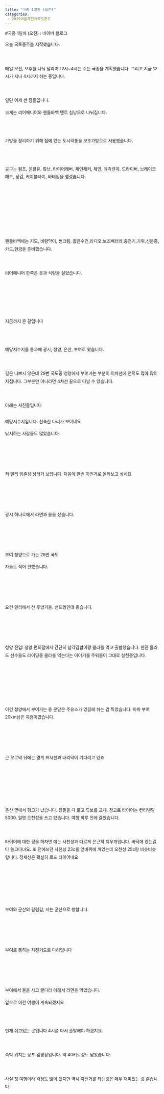 ```yaml
---
title: "국종 1일차 (오전)"
categories:
 - 2019여름자전거국토종주
---
```

#국종 1일차 (오전) : 네이버 블로그
<div class="wrap_rabbit pcol2 _param(1) _postViewArea221568734656" id="post-view221568734656">
<!-- Rabbit HTML --><div class="se-viewer se-theme-default" lang="ko-KR">
<!-- SE_DOC_HEADER_END -->
<div class="se-main-container">
<div class="se-component se-text se-l-default" id="SE-70ac5d70-9574-11e9-b916-510e45e33c70">
<div class="se-component-content">
<div class="se-section se-section-text se-l-default">
<div class="se-module se-module-text"><!-- SE-TEXT { --><p class="se-text-paragraph se-text-paragraph-align-" id="SE-cd93a4c9-9578-11e9-b916-fb7c67facc2d" style="line-height:1.8;"><span class="se-fs- se-ff-" id="SE-f0e3417f-9578-11e9-b916-93fc4c76f9e1" style="">오늘 국토종주를 시작했습니다.</span></p><!-- } SE-TEXT --><!-- SE-TEXT { --><p class="se-text-paragraph se-text-paragraph-align-" id="SE-cd93a4ca-9578-11e9-b916-21fd375de911" style="line-height:1.8;"><span class="se-fs- se-ff-" id="SE-f0e34180-9578-11e9-b916-8d48695a73b2" style="">​</span></p><!-- } SE-TEXT --><!-- SE-TEXT { --><p class="se-text-paragraph se-text-paragraph-align-" id="SE-cd93a4cb-9578-11e9-b916-e550786c0b76" style="line-height:1.8;"><span class="se-fs- se-ff-" id="SE-f0e34181-9578-11e9-b916-517109d19d25" style="">매일 오전, 오후를 나눠 달리며 12시~4시는 쉬는 국종을 계획했습니다. 그리고 지금 12시가 지나 4시까지 쉬는 중입니다.</span></p><!-- } SE-TEXT --><!-- SE-TEXT { --><p class="se-text-paragraph se-text-paragraph-align-" id="SE-cd93a4cc-9578-11e9-b916-93d128e01814" style="line-height:1.8;"><span class="se-fs- se-ff-" id="SE-f0e34182-9578-11e9-b916-279fa4c99f57" style="">​</span></p><!-- } SE-TEXT --><!-- SE-TEXT { --><p class="se-text-paragraph se-text-paragraph-align-" id="SE-cd93a4cd-9578-11e9-b916-6d3f665ee169" style="line-height:1.8;"><span class="se-fs- se-ff-" id="SE-f0e36893-9578-11e9-b916-b532edc3ffe7" style="">일단 어제 싼 짐들입니다.</span></p><!-- } SE-TEXT --><!-- SE-TEXT { --><p class="se-text-paragraph se-text-paragraph-align-" id="SE-ca3e1099-9578-11e9-b916-89c071687af5" style="line-height:1.8;"><span class="se-fs- se-ff-" id="SE-f0e36894-9578-11e9-b916-5dc8eb824347" style="">크게는 리어페니어와 핸들바백 텐트 침낭으로 나눠집니다.</span></p><!-- } SE-TEXT --></div>
</div>
</div>
</div> <div class="se-component se-image se-l-default" id="SE-6f2e970b-9574-11e9-b916-593839b1abb2">
<div class="se-component-content se-component-content-fit">
<div class="se-section se-section-image se-l-default se-section-align-">
<a class="se-module se-module-image __se_image_link __se_link" data-linkdata='{"id" : "SE-6f2e970b-9574-11e9-b916-593839b1abb2", "src" : "https://postfiles.pstatic.net/MjAxOTA2MjNfMjYw/MDAxNTYxMjY3NzY0MDE5.tsZNor87NUztt7p4k_Q4Jb5D3yaNSoIHESNFOvZ61HAg.9hQ6IzOU3wivWzb40ZtzPUpx8XrFfLVrT4DrSitHlTkg.JPEG.dls32208/20190622_230708.jpg", "linkUse" : "false", "link" : ""}' data-linktype="img" href="#" onclick="return false;" style=" ">
<img alt="" class="se-image-resource" data-height="506" data-lazy-src="https://postfiles.pstatic.net/MjAxOTA2MjNfMjYw/MDAxNTYxMjY3NzY0MDE5.tsZNor87NUztt7p4k_Q4Jb5D3yaNSoIHESNFOvZ61HAg.9hQ6IzOU3wivWzb40ZtzPUpx8XrFfLVrT4DrSitHlTkg.JPEG.dls32208/20190622_230708.jpg?type=w966" data-width="900" src="https://raw.githubusercontent.com/rage147-OwO/rage147-OwO.github.io/master/_images/images/2019-6-23-국종 1일차 (오전)/0.jpg">
</a> </div>
</div>
</div> <div class="se-component se-text se-l-default" id="SE-e794bbeb-9574-11e9-b916-03cc31fae914">
<div class="se-component-content">
<div class="se-section se-section-text se-l-default">
<div class="se-module se-module-text"><!-- SE-TEXT { --><p class="se-text-paragraph se-text-paragraph-align-" id="SE-ca3ed3eb-9578-11e9-b916-c9d22a446337" style="line-height:1.8;"><span class="se-fs- se-ff-" id="SE-f0e3ddc5-9578-11e9-b916-35224829ff65" style="">​</span></p><!-- } SE-TEXT --><!-- SE-TEXT { --><p class="se-text-paragraph se-text-paragraph-align-" id="SE-f0e3ddc7-9578-11e9-b916-51f9c7b86590" style="line-height:1.8;"><span class="se-fs- se-ff-" id="SE-f0e3ddc6-9578-11e9-b916-311af63f2821" style="">가방을 정리하기 위해 집에 있는 도시락통을 보조가방으로 사용했습니다.</span></p><!-- } SE-TEXT --><!-- SE-TEXT { --><p class="se-text-paragraph se-text-paragraph-align-" id="SE-f0e3ddc9-9578-11e9-b916-a17f2e33fc4f" style="line-height:1.8;"><span class="se-fs- se-ff-" id="SE-f0e3ddc8-9578-11e9-b916-a77092971b4c" style="">​</span></p><!-- } SE-TEXT --></div>
</div>
</div>
</div> <div class="se-component se-image se-l-default" id="SE-e7924aea-9574-11e9-b916-37cdfd3c1903">
<div class="se-component-content se-component-content-fit">
<div class="se-section se-section-image se-l-default se-section-align-">
<a class="se-module se-module-image __se_image_link __se_link" data-linkdata='{"id" : "SE-e7924aea-9574-11e9-b916-37cdfd3c1903", "src" : "https://postfiles.pstatic.net/MjAxOTA2MjNfMTU5/MDAxNTYxMjY3NzY1MTY1.qzcMdt0jgoVVYoJ8pnU8JhD8rdZKygCHvVCeHbM81zAg.Pkq_Ka5EIn9YaS2Zcxndn6v4OwNOqa0Nep0i8ZylgLwg.JPEG.dls32208/20190622_230726.jpg", "linkUse" : "false", "link" : ""}' data-linktype="img" href="#" onclick="return false;" style=" ">
<img alt="" class="se-image-resource" data-height="506" data-lazy-src="https://postfiles.pstatic.net/MjAxOTA2MjNfMTU5/MDAxNTYxMjY3NzY1MTY1.qzcMdt0jgoVVYoJ8pnU8JhD8rdZKygCHvVCeHbM81zAg.Pkq_Ka5EIn9YaS2Zcxndn6v4OwNOqa0Nep0i8ZylgLwg.JPEG.dls32208/20190622_230726.jpg?type=w966" data-width="900" src="https://raw.githubusercontent.com/rage147-OwO/rage147-OwO.github.io/master/_images/images/2019-6-23-국종 1일차 (오전)/1.jpg">
</a> </div>
</div>
</div> <div class="se-component se-text se-l-default" id="SE-2c2a69fe-9575-11e9-b916-f3e5d9475fdb">
<div class="se-component-content">
<div class="se-section se-section-text se-l-default">
<div class="se-module se-module-text"><!-- SE-TEXT { --><p class="se-text-paragraph se-text-paragraph-align-" id="SE-cd9ec862-9578-11e9-b916-b77dd29618d2" style="line-height:1.8;"><span class="se-fs- se-ff-" id="SE-f0e452fa-9578-11e9-b916-a3b4b479fca5" style="">공구는 펌프, 윤활유, 튜브, 타이어레버, 체인체커, 체인, 육각렌치, 드라이버, 브레이크 패드, 장갑, 케이블타이, 바테입을 챙겼습니다.</span></p><!-- } SE-TEXT --><!-- SE-TEXT { --><p class="se-text-paragraph se-text-paragraph-align-" id="SE-cd9ec863-9578-11e9-b916-f3ec7655eb94" style="line-height:1.8;"><span class="se-fs- se-ff-" id="SE-f0e452fb-9578-11e9-b916-5102fc228a4b" style="">​</span></p><!-- } SE-TEXT --><!-- SE-TEXT { --><p class="se-text-paragraph se-text-paragraph-align-" id="SE-ca3f9745-9578-11e9-b916-c17598fee1cf" style="line-height:1.8;"><span class="se-fs- se-ff-" id="SE-f0e452fc-9578-11e9-b916-3db4e283d488" style="">​</span></p><!-- } SE-TEXT --><!-- SE-TEXT { --><p class="se-text-paragraph se-text-paragraph-align-" id="SE-f0e452fe-9578-11e9-b916-abd48c38a8e8" style="line-height:1.8;"><span class="se-fs- se-ff-" id="SE-f0e452fd-9578-11e9-b916-abacd2945b03" style="">​</span></p><!-- } SE-TEXT --><!-- SE-TEXT { --><p class="se-text-paragraph se-text-paragraph-align-" id="SE-f0e45300-9578-11e9-b916-a90c297e291f" style="line-height:1.8;"><span class="se-fs- se-ff-" id="SE-f0e452ff-9578-11e9-b916-1bec44aa1cfb" style="">​</span></p><!-- } SE-TEXT --></div>
</div>
</div>
</div> <div class="se-component se-image se-l-default" id="SE-2c27aadd-9575-11e9-b916-897f7a8324a9">
<div class="se-component-content se-component-content-fit">
<div class="se-section se-section-image se-l-default se-section-align-">
<a class="se-module se-module-image __se_image_link __se_link" data-linkdata='{"id" : "SE-2c27aadd-9575-11e9-b916-897f7a8324a9", "src" : "https://postfiles.pstatic.net/MjAxOTA2MjNfNjkg/MDAxNTYxMjY3NzY2NTA5.-sEv4j1JwF_alUD3ki6T33EvI70pSzf4QnT0VOazjocg.DUCqgNjiqtK3VhzZ1KPnkyF2Rliwm5pqyBDrdv3S4vog.JPEG.dls32208/20190622_230740.jpg", "linkUse" : "false", "link" : ""}' data-linktype="img" href="#" onclick="return false;" style=" ">
<img alt="" class="se-image-resource" data-height="506" data-lazy-src="https://postfiles.pstatic.net/MjAxOTA2MjNfNjkg/MDAxNTYxMjY3NzY2NTA5.-sEv4j1JwF_alUD3ki6T33EvI70pSzf4QnT0VOazjocg.DUCqgNjiqtK3VhzZ1KPnkyF2Rliwm5pqyBDrdv3S4vog.JPEG.dls32208/20190622_230740.jpg?type=w966" data-width="900" src="https://raw.githubusercontent.com/rage147-OwO/rage147-OwO.github.io/master/_images/images/2019-6-23-국종 1일차 (오전)/2.jpg">
</a> </div>
</div>
</div> <div class="se-component se-text se-l-default" id="SE-82f99e11-9575-11e9-b916-d99198fbb91f">
<div class="se-component-content">
<div class="se-section se-section-text se-l-default">
<div class="se-module se-module-text"><!-- SE-TEXT { --><p class="se-text-paragraph se-text-paragraph-align-" id="SE-cd9fd9d6-9578-11e9-b916-bdc19caef679" style="line-height:1.8;"><span class="se-fs- se-ff-" id="SE-f0e4c831-9578-11e9-b916-2563ea16e5c1" style="">핸들바백에는 지도, 바람막이, 썬크림, 얇은수건,라디오,보조배터리,충전기,가위,신분증,카드,현금을 준비했습니다.</span></p><!-- } SE-TEXT --><!-- SE-TEXT { --><p class="se-text-paragraph se-text-paragraph-align-" id="SE-cd9fd9d7-9578-11e9-b916-7f07474db780" style="line-height:1.8;"><span class="se-fs- se-ff-" id="SE-f0e4c832-9578-11e9-b916-ef86c498b7f3" style="">​</span></p><!-- } SE-TEXT --><!-- SE-TEXT { --><p class="se-text-paragraph se-text-paragraph-align-" id="SE-cd9fd9d8-9578-11e9-b916-c730c828b7d8" style="line-height:1.8;"><span class="se-fs- se-ff-" id="SE-f0e4c833-9578-11e9-b916-ebe1829d5e88" style="">리어페니어 한쪽은 옷과 식량을 실었습니다.</span></p><!-- } SE-TEXT --><!-- SE-TEXT { --><p class="se-text-paragraph se-text-paragraph-align-" id="SE-cd9fd9d9-9578-11e9-b916-8147fb597e8e" style="line-height:1.8;"><span class="se-fs- se-ff-" id="SE-f0e4c834-9578-11e9-b916-e71bf2c49d8f" style="">​</span></p><!-- } SE-TEXT --><!-- SE-TEXT { --><p class="se-text-paragraph se-text-paragraph-align-" id="SE-cd9fd9da-9578-11e9-b916-23c3a3164b18" style="line-height:1.8;"><span class="se-fs- se-ff-" id="SE-f0e4c835-9578-11e9-b916-47518d306234" style="">​</span></p><!-- } SE-TEXT --><!-- SE-TEXT { --><p class="se-text-paragraph se-text-paragraph-align-" id="SE-cd9fd9db-9578-11e9-b916-4980bfb493dc" style="line-height:1.8;"><span class="se-fs- se-ff-" id="SE-f0e4c836-9578-11e9-b916-fb43a11a43f3" style="">​</span></p><!-- } SE-TEXT --><!-- SE-TEXT { --><p class="se-text-paragraph se-text-paragraph-align-" id="SE-ca405aa7-9578-11e9-b916-996d648920f7" style="line-height:1.8;"><span class="se-fs- se-ff-" id="SE-f0e4ef47-9578-11e9-b916-c948fa899520" style="">지금까지 온 길입니다</span></p><!-- } SE-TEXT --></div>
</div>
</div>
</div> <div class="se-component se-image se-l-default" id="SE-82f75420-9575-11e9-b916-9981d5059d4a">
<div class="se-component-content se-component-content-fit">
<div class="se-section se-section-image se-l-default se-section-align-">
<a class="se-module se-module-image __se_image_link __se_link" data-linkdata='{"id" : "SE-82f75420-9575-11e9-b916-9981d5059d4a", "src" : "https://postfiles.pstatic.net/MjAxOTA2MjNfMjAz/MDAxNTYxMjY3NzY4MDIw.6WBLCNjs85Y3mmenuU73zboVgehWvrEf7ur3jF5NTK4g.3h4cqGTXVdpoA1U_9fWfebm0epww2cyK1RQuj6XH1V0g.JPEG.dls32208/Screenshot_20190623-141226_Strava.jpg", "linkUse" : "false", "link" : ""}' data-linktype="img" href="#" onclick="return false;" style=" ">
<img alt="" class="se-image-resource" data-height="1900" data-lazy-src="https://postfiles.pstatic.net/MjAxOTA2MjNfMjAz/MDAxNTYxMjY3NzY4MDIw.6WBLCNjs85Y3mmenuU73zboVgehWvrEf7ur3jF5NTK4g.3h4cqGTXVdpoA1U_9fWfebm0epww2cyK1RQuj6XH1V0g.JPEG.dls32208/Screenshot_20190623-141226_Strava.jpg?type=w966" data-width="900" src="https://raw.githubusercontent.com/rage147-OwO/rage147-OwO.github.io/master/_images/images/2019-6-23-국종 1일차 (오전)/3.jpg">
</a> </div>
</div>
</div> <div class="se-component se-text se-l-default" id="SE-4d058e6d-9576-11e9-b916-4180f7c2fd85">
<div class="se-component-content">
<div class="se-section se-section-text se-l-default">
<div class="se-module se-module-text"><!-- SE-TEXT { --><p class="se-text-paragraph se-text-paragraph-align-" id="SE-cda1ae9e-9578-11e9-b916-615763e600e3" style="line-height:1.8;"><span class="se-fs- se-ff-" id="SE-f0e53d68-9578-11e9-b916-ef18b3d0da17" style="">​</span></p><!-- } SE-TEXT --><!-- SE-TEXT { --><p class="se-text-paragraph se-text-paragraph-align-" id="SE-cda1ae9f-9578-11e9-b916-d5442f0b07c8" style="line-height:1.8;"><span class="se-fs- se-ff-" id="SE-f0e53d69-9578-11e9-b916-51b3fc8e7b49" style="">예당저수지를 통과해 광시, 청양, 은산, 부여로 왔습니다.</span></p><!-- } SE-TEXT --><!-- SE-TEXT { --><p class="se-text-paragraph se-text-paragraph-align-" id="SE-cda1d5b0-9578-11e9-b916-0134d06cbdd3" style="line-height:1.8;"><span class="se-fs- se-ff-" id="SE-f0e53d6a-9578-11e9-b916-ef1255e9dfa0" style="">​</span></p><!-- } SE-TEXT --><!-- SE-TEXT { --><p class="se-text-paragraph se-text-paragraph-align-" id="SE-cda1d5b1-9578-11e9-b916-1d2bdb74fd48" style="line-height:1.8;"><span class="se-fs- se-ff-" id="SE-f0e53d6b-9578-11e9-b916-bf54f32f0ec9" style="">길은 나쁘지 않은데 29번 국도중 청양에서 부여가는 부분이 이차선에 언덕도 많아 많이 지칩니다. 그부분만 아니라면 4차선 끝으로 다닐 수 있습니다.</span></p><!-- } SE-TEXT --><!-- SE-TEXT { --><p class="se-text-paragraph se-text-paragraph-align-" id="SE-cda1d5b2-9578-11e9-b916-c5ae4ca8d25b" style="line-height:1.8;"><span class="se-fs- se-ff-" id="SE-f0e5647c-9578-11e9-b916-81bc60b3b9df" style="">​</span></p><!-- } SE-TEXT --><!-- SE-TEXT { --><p class="se-text-paragraph se-text-paragraph-align-" id="SE-ca411e03-9578-11e9-b916-85fe8e67722d" style="line-height:1.8;"><span class="se-fs- se-ff-" id="SE-f0e5647d-9578-11e9-b916-db6d300539bb" style="">아래는 사진들입니다</span></p><!-- } SE-TEXT --></div>
</div>
</div>
</div> <div class="se-component se-image se-l-default" id="SE-4d016fad-9576-11e9-b916-e5e97be71e27">
<div class="se-component-content se-component-content-fit">
<div class="se-section se-section-image se-l-default se-section-align-">
<a class="se-module se-module-image __se_image_link __se_link" data-linkdata='{"id" : "SE-4d016fad-9576-11e9-b916-e5e97be71e27", "src" : "https://postfiles.pstatic.net/MjAxOTA2MjNfNzYg/MDAxNTYxMjY3NzY5MzI3.CORRF-TGTOQE1SzD-NWF6X8-9kT0nScwTUK3GK5jm88g.KIEDHWQ0zjbMdRw1oO89wT70Y0D1IoOlnZFqMdfYbZog.JPEG.dls32208/20190623_081829.jpg", "linkUse" : "false", "link" : ""}' data-linktype="img" href="#" onclick="return false;" style=" ">
<img alt="" class="se-image-resource" data-height="506" data-lazy-src="https://postfiles.pstatic.net/MjAxOTA2MjNfNzYg/MDAxNTYxMjY3NzY5MzI3.CORRF-TGTOQE1SzD-NWF6X8-9kT0nScwTUK3GK5jm88g.KIEDHWQ0zjbMdRw1oO89wT70Y0D1IoOlnZFqMdfYbZog.JPEG.dls32208/20190623_081829.jpg?type=w966" data-width="900" src="https://raw.githubusercontent.com/rage147-OwO/rage147-OwO.github.io/master/_images/images/2019-6-23-국종 1일차 (오전)/4.jpg"/>
</a> </div>
</div>
</div> <div class="se-component se-text se-l-default" id="SE-50546bbe-9576-11e9-b916-67e883fdb30d">
<div class="se-component-content">
<div class="se-section se-section-text se-l-default">
<div class="se-module se-module-text"><!-- SE-TEXT { --><p class="se-text-paragraph se-text-paragraph-align-" id="SE-cda4e2f5-9578-11e9-b916-29d4129ba238" style="line-height:1.8;"><span class="se-fs- se-ff-" id="SE-f0e5b29e-9578-11e9-b916-391eef5f2713" style="">예당저수지입니다. 신축한 다리가 보이네요</span></p><!-- } SE-TEXT --><!-- SE-TEXT { --><p class="se-text-paragraph se-text-paragraph-align-" id="SE-ca41ba47-9578-11e9-b916-c97fb1e8d62c" style="line-height:1.8;"><span class="se-fs- se-ff-" id="SE-f0e5b29f-9578-11e9-b916-a9983cbcb238" style="">낚시하는 사람들도 많았습니다.</span></p><!-- } SE-TEXT --><!-- SE-TEXT { --><p class="se-text-paragraph se-text-paragraph-align-" id="SE-f0e5b2a1-9578-11e9-b916-0101f1daa041" style="line-height:1.8;"><span class="se-fs- se-ff-" id="SE-f0e5b2a0-9578-11e9-b916-a90196feb04a" style="">​</span></p><!-- } SE-TEXT --><!-- SE-TEXT { --><p class="se-text-paragraph se-text-paragraph-align-" id="SE-f0e5b2a3-9578-11e9-b916-a512aa1db3a1" style="line-height:1.8;"><span class="se-fs- se-ff-" id="SE-f0e5b2a2-9578-11e9-b916-c7e54cb647f9" style="">​</span></p><!-- } SE-TEXT --></div>
</div>
</div>
</div> <div class="se-component se-image se-l-default" id="SE-4d01bdce-9576-11e9-b916-ad2870e67d04">
<div class="se-component-content se-component-content-fit">
<div class="se-section se-section-image se-l-default se-section-align-">
<a class="se-module se-module-image __se_image_link __se_link" data-linkdata='{"id" : "SE-4d01bdce-9576-11e9-b916-ad2870e67d04", "src" : "https://postfiles.pstatic.net/MjAxOTA2MjNfMjky/MDAxNTYxMjY3NzcwNjUx.-5WwwVWlez0-TxKgKzuHd9YrPPph04QvMFu23vttWeYg.XiE6Tzz3krf2vV6xzLImVMbP5cRLlCSKg6SvKQwtqFgg.JPEG.dls32208/20190623_083724.jpg", "linkUse" : "false", "link" : ""}' data-linktype="img" href="#" onclick="return false;" style=" ">
<img alt="" class="se-image-resource" data-height="506" data-lazy-src="https://postfiles.pstatic.net/MjAxOTA2MjNfMjky/MDAxNTYxMjY3NzcwNjUx.-5WwwVWlez0-TxKgKzuHd9YrPPph04QvMFu23vttWeYg.XiE6Tzz3krf2vV6xzLImVMbP5cRLlCSKg6SvKQwtqFgg.JPEG.dls32208/20190623_083724.jpg?type=w966" data-width="900" src="https://raw.githubusercontent.com/rage147-OwO/rage147-OwO.github.io/master/_images/images/2019-6-23-국종 1일차 (오전)/5.jpg"/>
</a> </div>
</div>
</div> <div class="se-component se-text se-l-default" id="SE-6c5574cb-9576-11e9-b916-0d143dfaefbb">
<div class="se-component-content">
<div class="se-section se-section-text se-l-default">
<div class="se-module se-module-text"><!-- SE-TEXT { --><p class="se-text-paragraph se-text-paragraph-align-" id="SE-ca422f7d-9578-11e9-b916-a93b2b65ecc5" style="line-height:1.8;"><span class="se-fs- se-ff-" id="SE-f0e600c4-9578-11e9-b916-67bd11aacd66" style="">저 멀리 임존성 성터가 보입니다. 다음에 한번 자전거로 올라보고 싶네요</span></p><!-- } SE-TEXT --><!-- SE-TEXT { --><p class="se-text-paragraph se-text-paragraph-align-" id="SE-f0e627d6-9578-11e9-b916-952fdfc1bc94" style="line-height:1.8;"><span class="se-fs- se-ff-" id="SE-f0e627d5-9578-11e9-b916-91e21b7afa0a" style="">​</span></p><!-- } SE-TEXT --><!-- SE-TEXT { --><p class="se-text-paragraph se-text-paragraph-align-" id="SE-f0e627d8-9578-11e9-b916-e14d6012e8dc" style="line-height:1.8;"><span class="se-fs- se-ff-" id="SE-f0e627d7-9578-11e9-b916-9fa846bb6cad" style="">​</span></p><!-- } SE-TEXT --></div>
</div>
</div>
</div> <div class="se-component se-image se-l-default" id="SE-4d01e4df-9576-11e9-b916-0300d350125b">
<div class="se-component-content se-component-content-fit">
<div class="se-section se-section-image se-l-default se-section-align-">
<a class="se-module se-module-image __se_image_link __se_link" data-linkdata='{"id" : "SE-4d01e4df-9576-11e9-b916-0300d350125b", "src" : "https://postfiles.pstatic.net/MjAxOTA2MjNfMTEy/MDAxNTYxMjY3NzcyMDM4.FvXknN4ZpSwbXEca7p3euzsAX-nlVCnA3fXqwF4ZiDQg.H93ZaJLb0RfNyuA82G9w8wN9SSRzwVklK-DLWnFc1Kcg.JPEG.dls32208/20190623_090332.jpg", "linkUse" : "false", "link" : ""}' data-linktype="img" href="#" onclick="return false;" style=" ">
<img alt="" class="se-image-resource" data-height="506" data-lazy-src="https://postfiles.pstatic.net/MjAxOTA2MjNfMTEy/MDAxNTYxMjY3NzcyMDM4.FvXknN4ZpSwbXEca7p3euzsAX-nlVCnA3fXqwF4ZiDQg.H93ZaJLb0RfNyuA82G9w8wN9SSRzwVklK-DLWnFc1Kcg.JPEG.dls32208/20190623_090332.jpg?type=w966" data-width="900" src="https://raw.githubusercontent.com/rage147-OwO/rage147-OwO.github.io/master/_images/images/2019-6-23-국종 1일차 (오전)/6.jpg"/>
</a> </div>
</div>
</div> <div class="se-component se-text se-l-default" id="SE-836d521e-9576-11e9-b916-094278f69286">
<div class="se-component-content">
<div class="se-section se-section-text se-l-default">
<div class="se-module se-module-text"><!-- SE-TEXT { --><p class="se-text-paragraph se-text-paragraph-align-" id="SE-ca42cbc3-9578-11e9-b916-19dc16def60e" style="line-height:1.8;"><span class="se-fs- se-ff-" id="SE-f0e675f9-9578-11e9-b916-1920fba67b35" style="">광시 하나로에서 라면과 물을 샀습니다.</span></p><!-- } SE-TEXT --><!-- SE-TEXT { --><p class="se-text-paragraph se-text-paragraph-align-" id="SE-f0e675fb-9578-11e9-b916-fd9d0a001b06" style="line-height:1.8;"><span class="se-fs- se-ff-" id="SE-f0e675fa-9578-11e9-b916-57e93dc64978" style="">​</span></p><!-- } SE-TEXT --><!-- SE-TEXT { --><p class="se-text-paragraph se-text-paragraph-align-" id="SE-f0e675fd-9578-11e9-b916-2359b30c95eb" style="line-height:1.8;"><span class="se-fs- se-ff-" id="SE-f0e675fc-9578-11e9-b916-090f08791ee4" style="">​</span></p><!-- } SE-TEXT --></div>
</div>
</div>
</div> <div class="se-component se-image se-l-default" id="SE-4d020bf0-9576-11e9-b916-37e8237b2de0">
<div class="se-component-content se-component-content-fit">
<div class="se-section se-section-image se-l-default se-section-align-">
<a class="se-module se-module-image __se_image_link __se_link" data-linkdata='{"id" : "SE-4d020bf0-9576-11e9-b916-37e8237b2de0", "src" : "https://postfiles.pstatic.net/MjAxOTA2MjNfMTI4/MDAxNTYxMjY3NzczODI3.c3UD3__c-vnr2q96A8DefDKe7mFVEKaXyJnIsKTT52Eg.N60Ujueo1epl-_8Z_UY7Nd99_oPtTufGQEfDgnImSQAg.JPEG.dls32208/20190623_091424.jpg", "linkUse" : "false", "link" : ""}' data-linktype="img" href="#" onclick="return false;" style=" ">
<img alt="" class="se-image-resource" data-height="1600" data-lazy-src="https://postfiles.pstatic.net/MjAxOTA2MjNfMTI4/MDAxNTYxMjY3NzczODI3.c3UD3__c-vnr2q96A8DefDKe7mFVEKaXyJnIsKTT52Eg.N60Ujueo1epl-_8Z_UY7Nd99_oPtTufGQEfDgnImSQAg.JPEG.dls32208/20190623_091424.jpg?type=w966" data-width="900" src="https://raw.githubusercontent.com/rage147-OwO/rage147-OwO.github.io/master/_images/images/2019-6-23-국종 1일차 (오전)/7.jpg"/>
</a> </div>
</div>
</div> <div class="se-component se-text se-l-default" id="SE-af625f83-9576-11e9-b916-c97d48815e93">
<div class="se-component-content">
<div class="se-section se-section-text se-l-default">
<div class="se-module se-module-text"><!-- SE-TEXT { --><p class="se-text-paragraph se-text-paragraph-align-" id="SE-cdab4b9c-9578-11e9-b916-0d1c3760c6b2" style="line-height:1.8;"><span class="se-fs- se-ff-" id="SE-f0e6c41e-9578-11e9-b916-0b0853cd588c" style="">부여 청양으로 가는 29번 국도</span></p><!-- } SE-TEXT --><!-- SE-TEXT { --><p class="se-text-paragraph se-text-paragraph-align-" id="SE-ca4340fb-9578-11e9-b916-39494a9f70f9" style="line-height:1.8;"><span class="se-fs- se-ff-" id="SE-f0e6eb2f-9578-11e9-b916-a9a1f453ab0a" style="">차들도 적어 편했습니다.</span></p><!-- } SE-TEXT --><!-- SE-TEXT { --><p class="se-text-paragraph se-text-paragraph-align-" id="SE-f0e6eb31-9578-11e9-b916-eb792d2d4944" style="line-height:1.8;"><span class="se-fs- se-ff-" id="SE-f0e6eb30-9578-11e9-b916-e983f5076920" style="">​</span></p><!-- } SE-TEXT --><!-- SE-TEXT { --><p class="se-text-paragraph se-text-paragraph-align-" id="SE-f0e6eb33-9578-11e9-b916-7dbb7494fdbf" style="line-height:1.8;"><span class="se-fs- se-ff-" id="SE-f0e6eb32-9578-11e9-b916-7307a188fa2a" style="">​</span></p><!-- } SE-TEXT --></div>
</div>
</div>
</div> <div class="se-component se-image se-l-default" id="SE-4d025a11-9576-11e9-b916-e308f02ff2fb">
<div class="se-component-content se-component-content-fit">
<div class="se-section se-section-image se-l-default se-section-align-">
<a class="se-module se-module-image __se_image_link __se_link" data-linkdata='{"id" : "SE-4d025a11-9576-11e9-b916-e308f02ff2fb", "src" : "https://postfiles.pstatic.net/MjAxOTA2MjNfMTEz/MDAxNTYxMjY3Nzc1ODIz.QysczJ_nfioeCGKCd7jR84fGmtvPOenUPu101Q6oPN4g.7Vy1vddhtOJhhq5EagGjeedA1WTkOffqCme6P7j1ytwg.JPEG.dls32208/20190623_091531.jpg", "linkUse" : "false", "link" : ""}' data-linktype="img" href="#" onclick="return false;" style=" ">
<img alt="" class="se-image-resource" data-height="1600" data-lazy-src="https://postfiles.pstatic.net/MjAxOTA2MjNfMTEz/MDAxNTYxMjY3Nzc1ODIz.QysczJ_nfioeCGKCd7jR84fGmtvPOenUPu101Q6oPN4g.7Vy1vddhtOJhhq5EagGjeedA1WTkOffqCme6P7j1ytwg.JPEG.dls32208/20190623_091531.jpg?type=w966" data-width="900" src="https://raw.githubusercontent.com/rage147-OwO/rage147-OwO.github.io/master/_images/images/2019-6-23-국종 1일차 (오전)/8.jpg"/>
</a> </div>
</div>
</div> <div class="se-component se-text se-l-default" id="SE-d390277a-9576-11e9-b916-b5d359e3142a">
<div class="se-component-content">
<div class="se-section se-section-text se-l-default">
<div class="se-module se-module-text"><!-- SE-TEXT { --><p class="se-text-paragraph se-text-paragraph-align-" id="SE-ca43b631-9578-11e9-b916-591380363824" style="line-height:1.8;"><span class="se-fs- se-ff-" id="SE-f0e73854-9578-11e9-b916-af28b8cf1f40" style="">요건 알리에서 산 후방거울. 밴드형인데 좋습니다.</span></p><!-- } SE-TEXT --><!-- SE-TEXT { --><p class="se-text-paragraph se-text-paragraph-align-" id="SE-f0e73856-9578-11e9-b916-c3158c6a738d" style="line-height:1.8;"><span class="se-fs- se-ff-" id="SE-f0e73855-9578-11e9-b916-73c52a49d502" style="">​</span></p><!-- } SE-TEXT --><!-- SE-TEXT { --><p class="se-text-paragraph se-text-paragraph-align-" id="SE-f0e73858-9578-11e9-b916-9765ecaf102a" style="line-height:1.8;"><span class="se-fs- se-ff-" id="SE-f0e73857-9578-11e9-b916-d3d6f817d954" style="">​</span></p><!-- } SE-TEXT --></div>
</div>
</div>
</div> <div class="se-component se-image se-l-default" id="SE-4d028122-9576-11e9-b916-ff3ada3777bc">
<div class="se-component-content se-component-content-fit">
<div class="se-section se-section-image se-l-default se-section-align-">
<a class="se-module se-module-image __se_image_link __se_link" data-linkdata='{"id" : "SE-4d028122-9576-11e9-b916-ff3ada3777bc", "src" : "https://postfiles.pstatic.net/MjAxOTA2MjNfMTQ5/MDAxNTYxMjY3Nzc3Nzc3.CBAdxNUxTPSiuVF-sa2LJyurW3ZmPIS6bZIIMGfKo8Yg.QOYr-uZAvWYlbVfkKITe2SyHGbooN2rz7CNFHnjphuog.JPEG.dls32208/20190623_091755.jpg", "linkUse" : "false", "link" : ""}' data-linktype="img" href="#" onclick="return false;" style=" ">
<img alt="" class="se-image-resource" data-height="1600" data-lazy-src="https://postfiles.pstatic.net/MjAxOTA2MjNfMTQ5/MDAxNTYxMjY3Nzc3Nzc3.CBAdxNUxTPSiuVF-sa2LJyurW3ZmPIS6bZIIMGfKo8Yg.QOYr-uZAvWYlbVfkKITe2SyHGbooN2rz7CNFHnjphuog.JPEG.dls32208/20190623_091755.jpg?type=w966" data-width="900" src="https://raw.githubusercontent.com/rage147-OwO/rage147-OwO.github.io/master/_images/images/2019-6-23-국종 1일차 (오전)/9.jpg"/>
</a> </div>
</div>
</div> <div class="se-component se-text se-l-default" id="SE-f4d68697-9576-11e9-b916-db6ce7667ece">
<div class="se-component-content">
<div class="se-section se-section-text se-l-default">
<div class="se-module se-module-text"><!-- SE-TEXT { --><p class="se-text-paragraph se-text-paragraph-align-" id="SE-ca445277-9578-11e9-b916-07c398703248" style="line-height:1.8;"><span class="se-fs- se-ff-" id="SE-f0e78679-9578-11e9-b916-a5563e164452" style="">청양 진입! 청양 편의점에서 간단히 삼각김밥이랑 콜라를 먹고 출발했습니다. 왠진 몰라도 선수들도 라이딩중 콜라를 먹는다는 이야기를 주워들어 그대로 실천중입니다.</span></p><!-- } SE-TEXT --><!-- SE-TEXT { --><p class="se-text-paragraph se-text-paragraph-align-" id="SE-f0e7867b-9578-11e9-b916-99cfb2456482" style="line-height:1.8;"><span class="se-fs- se-ff-" id="SE-f0e7867a-9578-11e9-b916-193839dc3747" style="">​</span></p><!-- } SE-TEXT --><!-- SE-TEXT { --><p class="se-text-paragraph se-text-paragraph-align-" id="SE-f0e7867d-9578-11e9-b916-bd77ec0f6083" style="line-height:1.8;"><span class="se-fs- se-ff-" id="SE-f0e7867c-9578-11e9-b916-ef7987fb2972" style="">​</span></p><!-- } SE-TEXT --></div>
</div>
</div>
</div> <div class="se-component se-image se-l-default" id="SE-4d02a834-9576-11e9-b916-1bdf704f5d08">
<div class="se-component-content se-component-content-fit">
<div class="se-section se-section-image se-l-default se-section-align-">
<a class="se-module se-module-image __se_image_link __se_link" data-linkdata='{"id" : "SE-4d02a834-9576-11e9-b916-1bdf704f5d08", "src" : "https://postfiles.pstatic.net/MjAxOTA2MjNfMTM2/MDAxNTYxMjY3Nzc5MDkz.S1BzhNxJRS8XtCvkwwC9xrRK7Vhs7CGzvpn7uCh1HZ0g.k-sHnmIB5BlKGpnWl6m7vJkT9c6QQp510tqNGY5aOvwg.JPEG.dls32208/20190623_103824.jpg", "linkUse" : "false", "link" : ""}' data-linktype="img" href="#" onclick="return false;" style=" ">
<img alt="" class="se-image-resource" data-height="506" data-lazy-src="https://postfiles.pstatic.net/MjAxOTA2MjNfMTM2/MDAxNTYxMjY3Nzc5MDkz.S1BzhNxJRS8XtCvkwwC9xrRK7Vhs7CGzvpn7uCh1HZ0g.k-sHnmIB5BlKGpnWl6m7vJkT9c6QQp510tqNGY5aOvwg.JPEG.dls32208/20190623_103824.jpg?type=w966" data-width="900" src="https://raw.githubusercontent.com/rage147-OwO/rage147-OwO.github.io/master/_images/images/2019-6-23-국종 1일차 (오전)/10.jpg"/>
</a> </div>
</div>
</div> <div class="se-component se-text se-l-default" id="SE-2f3eead4-9577-11e9-b916-27edeb197721">
<div class="se-component-content">
<div class="se-section se-section-text se-l-default">
<div class="se-module se-module-text"><!-- SE-TEXT { --><p class="se-text-paragraph se-text-paragraph-align-" id="SE-f0e7d49f-9578-11e9-b916-a50f8cea0366" style=""><span class="se-fs- se-ff-" id="SE-f0e7d49e-9578-11e9-b916-f3138e9899e0" style="">​</span></p><!-- } SE-TEXT --></div>
</div>
</div>
</div> <div class="se-component se-image se-l-default" id="SE-4d02cf45-9576-11e9-b916-7fc5ba580b9a">
<div class="se-component-content se-component-content-fit">
<div class="se-section se-section-image se-l-default se-section-align-">
<a class="se-module se-module-image __se_image_link __se_link" data-linkdata='{"id" : "SE-4d02cf45-9576-11e9-b916-7fc5ba580b9a", "src" : "https://postfiles.pstatic.net/MjAxOTA2MjNfMjg5/MDAxNTYxMjY3NzgwNjAy.PsVouzUWasOl6nlOzkkT6OqhD-pWMWEfxlRKRG81Z48g.LZ2ykdK8zywUfbMyNHXuvopWZOPeYujcCf0uU8LGfRgg.JPEG.dls32208/20190623_103932.jpg", "linkUse" : "false", "link" : ""}' data-linktype="img" href="#" onclick="return false;" style=" ">
<img alt="" class="se-image-resource" data-height="1600" data-lazy-src="https://postfiles.pstatic.net/MjAxOTA2MjNfMjg5/MDAxNTYxMjY3NzgwNjAy.PsVouzUWasOl6nlOzkkT6OqhD-pWMWEfxlRKRG81Z48g.LZ2ykdK8zywUfbMyNHXuvopWZOPeYujcCf0uU8LGfRgg.JPEG.dls32208/20190623_103932.jpg?type=w966" data-width="900" src="https://raw.githubusercontent.com/rage147-OwO/rage147-OwO.github.io/master/_images/images/2019-6-23-국종 1일차 (오전)/11.jpg"/>
</a> </div>
</div>
</div> <div class="se-component se-image se-l-default" id="SE-4d02f656-9576-11e9-b916-b3f221293324">
<div class="se-component-content se-component-content-fit">
<div class="se-section se-section-image se-l-default se-section-align-">
<a class="se-module se-module-image __se_image_link __se_link" data-linkdata='{"id" : "SE-4d02f656-9576-11e9-b916-b3f221293324", "src" : "https://postfiles.pstatic.net/MjAxOTA2MjNfMjAw/MDAxNTYxMjY3NzgyMzcw.23nvLGU9HYDc9hJhgn9R4gjO-LB2ftZA44rJIIDzII8g.WndBEImkpMA1srU4V3MUyy7phANDIvDT3IMp8Gw75-4g.JPEG.dls32208/20190623_103935.jpg", "linkUse" : "false", "link" : ""}' data-linktype="img" href="#" onclick="return false;" style=" ">
<img alt="" class="se-image-resource" data-height="1600" data-lazy-src="https://postfiles.pstatic.net/MjAxOTA2MjNfMjAw/MDAxNTYxMjY3NzgyMzcw.23nvLGU9HYDc9hJhgn9R4gjO-LB2ftZA44rJIIDzII8g.WndBEImkpMA1srU4V3MUyy7phANDIvDT3IMp8Gw75-4g.JPEG.dls32208/20190623_103935.jpg?type=w966" data-width="900" src="https://raw.githubusercontent.com/rage147-OwO/rage147-OwO.github.io/master/_images/images/2019-6-23-국종 1일차 (오전)/12.jpg"/>
</a> </div>
</div>
</div> <div class="se-component se-text se-l-default" id="SE-46754d37-9577-11e9-b916-951a4fdd0033">
<div class="se-component-content">
<div class="se-section se-section-text se-l-default">
<div class="se-module se-module-text"><!-- SE-TEXT { --><p class="se-text-paragraph se-text-paragraph-align-" id="SE-ca458aff-9578-11e9-b916-c3a82e4c589b" style="line-height:1.8;"><span class="se-fs- se-ff-" id="SE-f0e870e0-9578-11e9-b916-5398eb04513d" style="">이건 청양에서 부여가는 중 문닫은 주유소가 있길래 쉬는 겸 찍었습니다. 아마 부여 20km남은 지점이였습니다.</span></p><!-- } SE-TEXT --><!-- SE-TEXT { --><p class="se-text-paragraph se-text-paragraph-align-" id="SE-f0e870e2-9578-11e9-b916-2b343da7f6d2" style="line-height:1.8;"><span class="se-fs- se-ff-" id="SE-f0e870e1-9578-11e9-b916-47fc177d592b" style="">​</span></p><!-- } SE-TEXT --><!-- SE-TEXT { --><p class="se-text-paragraph se-text-paragraph-align-" id="SE-f0e870e4-9578-11e9-b916-c593eedbcc86" style="line-height:1.8;"><span class="se-fs- se-ff-" id="SE-f0e870e3-9578-11e9-b916-2b3c83befb05" style="">​</span></p><!-- } SE-TEXT --></div>
</div>
</div>
</div> <div class="se-component se-image se-l-default" id="SE-4d031d67-9576-11e9-b916-f5902a4a9bbb">
<div class="se-component-content se-component-content-fit">
<div class="se-section se-section-image se-l-default se-section-align-">
<a class="se-module se-module-image __se_image_link __se_link" data-linkdata='{"id" : "SE-4d031d67-9576-11e9-b916-f5902a4a9bbb", "src" : "https://postfiles.pstatic.net/MjAxOTA2MjNfMjE4/MDAxNTYxMjY3Nzg0MDQ2.yiwZpmlOpnJ2tIOsV_c_D4IVMy1aXglfJsw35eFglAIg.83FkXWp3hxp77XNCq-ECgLr8SHHCuTBx6NorUTuBvOEg.JPEG.dls32208/20190623_105046.jpg", "linkUse" : "false", "link" : ""}' data-linktype="img" href="#" onclick="return false;" style=" ">
<img alt="" class="se-image-resource" data-height="1600" data-lazy-src="https://postfiles.pstatic.net/MjAxOTA2MjNfMjE4/MDAxNTYxMjY3Nzg0MDQ2.yiwZpmlOpnJ2tIOsV_c_D4IVMy1aXglfJsw35eFglAIg.83FkXWp3hxp77XNCq-ECgLr8SHHCuTBx6NorUTuBvOEg.JPEG.dls32208/20190623_105046.jpg?type=w966" data-width="900" src="https://raw.githubusercontent.com/rage147-OwO/rage147-OwO.github.io/master/_images/images/2019-6-23-국종 1일차 (오전)/13.jpg"/>
</a> </div>
</div>
</div> <div class="se-component se-image se-l-default" id="SE-4d031d68-9576-11e9-b916-d9d4dbdb8e2f">
<div class="se-component-content se-component-content-fit">
<div class="se-section se-section-image se-l-default se-section-align-">
<a class="se-module se-module-image __se_image_link __se_link" data-linkdata='{"id" : "SE-4d031d68-9576-11e9-b916-d9d4dbdb8e2f", "src" : "https://postfiles.pstatic.net/MjAxOTA2MjNfMjk0/MDAxNTYxMjY3Nzg2MDQw.40pBPz5wofw1TqoFHvKT1gQz7G17cHYI7SgxswdSrJwg.kcsORjmgkdLQ-8bQaKt_YpXy9IHRv_GxN7s05pl9A1kg.JPEG.dls32208/20190623_105214.jpg", "linkUse" : "false", "link" : ""}' data-linktype="img" href="#" onclick="return false;" style=" ">
<img alt="" class="se-image-resource" data-height="1600" data-lazy-src="https://postfiles.pstatic.net/MjAxOTA2MjNfMjk0/MDAxNTYxMjY3Nzg2MDQw.40pBPz5wofw1TqoFHvKT1gQz7G17cHYI7SgxswdSrJwg.kcsORjmgkdLQ-8bQaKt_YpXy9IHRv_GxN7s05pl9A1kg.JPEG.dls32208/20190623_105214.jpg?type=w966" data-width="900" src="https://raw.githubusercontent.com/rage147-OwO/rage147-OwO.github.io/master/_images/images/2019-6-23-국종 1일차 (오전)/14.jpg"/>
</a> </div>
</div>
</div> <div class="se-component se-text se-l-default" id="SE-6678cbb6-9577-11e9-b916-39ba0cbc7739">
<div class="se-component-content">
<div class="se-section se-section-text se-l-default">
<div class="se-module se-module-text"><!-- SE-TEXT { --><p class="se-text-paragraph se-text-paragraph-align-" id="SE-cdb50fa9-9578-11e9-b916-d3425accdba2" style="line-height:1.8;"><span class="se-fs- se-ff-" id="SE-f0e8e615-9578-11e9-b916-21e2628b01ce" style="">큰 오르막 뒤에는 경계 표시판과 내리막이 기다리고 있죠</span></p><!-- } SE-TEXT --><!-- SE-TEXT { --><p class="se-text-paragraph se-text-paragraph-align-" id="SE-ca462747-9578-11e9-b916-b9f6abf05e8c" style="line-height:1.8;"><span class="se-fs- se-ff-" id="SE-f0e90d26-9578-11e9-b916-f5bd6e714eb8" style="">​</span></p><!-- } SE-TEXT --><!-- SE-TEXT { --><p class="se-text-paragraph se-text-paragraph-align-" id="SE-f0e90d28-9578-11e9-b916-cb5143cf2e05" style="line-height:1.8;"><span class="se-fs- se-ff-" id="SE-f0e90d27-9578-11e9-b916-4b81bd8afa37" style="">​</span></p><!-- } SE-TEXT --><!-- SE-TEXT { --><p class="se-text-paragraph se-text-paragraph-align-" id="SE-f0e90d2a-9578-11e9-b916-619190c3f9fe" style="line-height:1.8;"><span class="se-fs- se-ff-" id="SE-f0e90d29-9578-11e9-b916-2363a2d0587e" style="">​</span></p><!-- } SE-TEXT --></div>
</div>
</div>
</div> <div class="se-component se-image se-l-default" id="SE-4d034479-9576-11e9-b916-5b5474a688a7">
<div class="se-component-content se-component-content-fit">
<div class="se-section se-section-image se-l-default se-section-align-">
<a class="se-module se-module-image __se_image_link __se_link" data-linkdata='{"id" : "SE-4d034479-9576-11e9-b916-5b5474a688a7", "src" : "https://postfiles.pstatic.net/MjAxOTA2MjNfODMg/MDAxNTYxMjY3Nzg3Nzg1.KCTvXmShEnVpPBnkdks_0l_ubauI6hvRHtwqX8iaUkQg.BfI1z_L2nbWr8dCy1ZDgu2aTu7QW1B7iBdZl4VDc7Tog.JPEG.dls32208/20190623_112931.jpg", "linkUse" : "false", "link" : ""}' data-linktype="img" href="#" onclick="return false;" style=" ">
<img alt="" class="se-image-resource" data-height="1600" data-lazy-src="https://postfiles.pstatic.net/MjAxOTA2MjNfODMg/MDAxNTYxMjY3Nzg3Nzg1.KCTvXmShEnVpPBnkdks_0l_ubauI6hvRHtwqX8iaUkQg.BfI1z_L2nbWr8dCy1ZDgu2aTu7QW1B7iBdZl4VDc7Tog.JPEG.dls32208/20190623_112931.jpg?type=w966" data-width="900" src="https://raw.githubusercontent.com/rage147-OwO/rage147-OwO.github.io/master/_images/images/2019-6-23-국종 1일차 (오전)/15.jpg"/>
</a> </div>
</div>
</div> <div class="se-component se-text se-l-default" id="SE-7d0cf9d3-9577-11e9-b916-9f99ff13f87d">
<div class="se-component-content">
<div class="se-section se-section-text se-l-default">
<div class="se-module se-module-text"><!-- SE-TEXT { --><p class="se-text-paragraph se-text-paragraph-align-" id="SE-cdb5fa0c-9578-11e9-b916-75c90f70ac87" style="line-height:1.8;"><span class="se-fs- se-ff-" id="SE-f0e95b4b-9578-11e9-b916-0fb090771462" style="">은산 옆에서 펑크가 났습니다. 짐들을 다 풀고 튜브를 교체. 참고로 타이어는 컨티넨탈 5000. 일명 오천성을 쓰고 있습니다. 여행 하루 전에 갈았습니다.</span></p><!-- } SE-TEXT --><!-- SE-TEXT { --><p class="se-text-paragraph se-text-paragraph-align-" id="SE-cdb5fa0d-9578-11e9-b916-dd6f0ba96d84" style="line-height:1.8;"><span class="se-fs- se-ff-" id="SE-f0e95b4c-9578-11e9-b916-69a06d0a82fb" style="">​</span></p><!-- } SE-TEXT --><!-- SE-TEXT { --><p class="se-text-paragraph se-text-paragraph-align-" id="SE-cdb5fa0e-9578-11e9-b916-a9e32482c6f2" style="line-height:1.8;"><span class="se-fs- se-ff-" id="SE-f0e95b4d-9578-11e9-b916-fb6657ad7682" style="">타이어에 대한 평을 하자면 얘는 사천성과 다르게 은근히 지우개입니다. 바닥에 있는걸 다 쓸고다녀요. 또 전에쓰던  사천성 23c를 앞바퀴에 끼었는데 오천성 25c랑 비슷비슷 합니다. 정체성은 확실히 로드 타이어네요</span></p><!-- } SE-TEXT --><!-- SE-TEXT { --><p class="se-text-paragraph se-text-paragraph-align-" id="SE-ca469c83-9578-11e9-b916-61ff57feb92c" style="line-height:1.8;"><span class="se-fs- se-ff-" id="SE-f0e95b4e-9578-11e9-b916-91f8133b54b8" style="">​</span></p><!-- } SE-TEXT --><!-- SE-TEXT { --><p class="se-text-paragraph se-text-paragraph-align-" id="SE-f0e95b50-9578-11e9-b916-bf7fc5a5b1ea" style="line-height:1.8;"><span class="se-fs- se-ff-" id="SE-f0e95b4f-9578-11e9-b916-09066769e8dd" style="">​</span></p><!-- } SE-TEXT --><!-- SE-TEXT { --><p class="se-text-paragraph se-text-paragraph-align-" id="SE-f0e95b52-9578-11e9-b916-f9dd4c28766c" style="line-height:1.8;"><span class="se-fs- se-ff-" id="SE-f0e95b51-9578-11e9-b916-29fe8b19a644" style="">​</span></p><!-- } SE-TEXT --></div>
</div>
</div>
</div> <div class="se-component se-image se-l-default" id="SE-4d036b8a-9576-11e9-b916-c577311fd252">
<div class="se-component-content se-component-content-fit">
<div class="se-section se-section-image se-l-default se-section-align-">
<a class="se-module se-module-image __se_image_link __se_link" data-linkdata='{"id" : "SE-4d036b8a-9576-11e9-b916-c577311fd252", "src" : "https://postfiles.pstatic.net/MjAxOTA2MjNfNjAg/MDAxNTYxMjY3Nzg5NTcx.fyJHoAuSquclJ-X_q-5KHzM9PqjQy6ByLIeQC-N5MU8g.9O0tj8tBSYki0lo0iLIOr2ntFuLpuZEzTDoRkrzG640g.JPEG.dls32208/20190623_121529.jpg", "linkUse" : "false", "link" : ""}' data-linktype="img" href="#" onclick="return false;" style=" ">
<img alt="" class="se-image-resource" data-height="1600" data-lazy-src="https://postfiles.pstatic.net/MjAxOTA2MjNfNjAg/MDAxNTYxMjY3Nzg5NTcx.fyJHoAuSquclJ-X_q-5KHzM9PqjQy6ByLIeQC-N5MU8g.9O0tj8tBSYki0lo0iLIOr2ntFuLpuZEzTDoRkrzG640g.JPEG.dls32208/20190623_121529.jpg?type=w966" data-width="900" src="https://raw.githubusercontent.com/rage147-OwO/rage147-OwO.github.io/master/_images/images/2019-6-23-국종 1일차 (오전)/16.jpg"/>
</a> </div>
</div>
</div> <div class="se-component se-text se-l-default" id="SE-04523062-9578-11e9-b916-dd9fa2222ce6">
<div class="se-component-content">
<div class="se-section se-section-text se-l-default">
<div class="se-module se-module-text"><!-- SE-TEXT { --><p class="se-text-paragraph se-text-paragraph-align-" id="SE-ca475fd9-9578-11e9-b916-bb8630a349ae" style="line-height:1.8;"><span class="se-fs- se-ff-" id="SE-f0e9a973-9578-11e9-b916-b1ab9b65bdd2" style="">부여와 군산의 갈림길, 저는 군산으로 향합니다.</span></p><!-- } SE-TEXT --><!-- SE-TEXT { --><p class="se-text-paragraph se-text-paragraph-align-" id="SE-f0e9a975-9578-11e9-b916-add4fe960cc9" style="line-height:1.8;"><span class="se-fs- se-ff-" id="SE-f0e9a974-9578-11e9-b916-31c48c09528c" style="">​</span></p><!-- } SE-TEXT --><!-- SE-TEXT { --><p class="se-text-paragraph se-text-paragraph-align-" id="SE-f0e9a977-9578-11e9-b916-f38e6a080e58" style="line-height:1.8;"><span class="se-fs- se-ff-" id="SE-f0e9a976-9578-11e9-b916-8d094fa8a2af" style="">​</span></p><!-- } SE-TEXT --></div>
</div>
</div>
</div> <div class="se-component se-image se-l-default" id="SE-4d03929b-9576-11e9-b916-47cacb7b656b">
<div class="se-component-content se-component-content-fit">
<div class="se-section se-section-image se-l-default se-section-align-">
<a class="se-module se-module-image __se_image_link __se_link" data-linkdata='{"id" : "SE-4d03929b-9576-11e9-b916-47cacb7b656b", "src" : "https://postfiles.pstatic.net/MjAxOTA2MjNfMTkx/MDAxNTYxMjY3NzkxNDEy.uDFB0JNpqFhIK5LLIg0S-r2CxYJcqk0z7fFVheCShhgg.H_qEQk_zbfOONVqlwYYnrV6FmJy6OtIW7GFgSdP2-qUg.JPEG.dls32208/20190623_122211.jpg", "linkUse" : "false", "link" : ""}' data-linktype="img" href="#" onclick="return false;" style=" ">
<img alt="" class="se-image-resource" data-height="1600" data-lazy-src="https://postfiles.pstatic.net/MjAxOTA2MjNfMTkx/MDAxNTYxMjY3NzkxNDEy.uDFB0JNpqFhIK5LLIg0S-r2CxYJcqk0z7fFVheCShhgg.H_qEQk_zbfOONVqlwYYnrV6FmJy6OtIW7GFgSdP2-qUg.JPEG.dls32208/20190623_122211.jpg?type=w966" data-width="900" src="https://raw.githubusercontent.com/rage147-OwO/rage147-OwO.github.io/master/_images/images/2019-6-23-국종 1일차 (오전)/17.jpg"/>
</a> </div>
</div>
</div> <div class="se-component se-text se-l-default" id="SE-16a532ad-9578-11e9-b916-8fe08604bc90">
<div class="se-component-content">
<div class="se-section se-section-text se-l-default">
<div class="se-module se-module-text"><!-- SE-TEXT { --><p class="se-text-paragraph se-text-paragraph-align-" id="SE-ca48232f-9578-11e9-b916-8760aa642038" style="line-height:1.8;"><span class="se-fs- se-ff-" id="SE-f0e9f798-9578-11e9-b916-958572c56c1a" style="">부여로 통하는 자전거도로 다리입니다</span></p><!-- } SE-TEXT --><!-- SE-TEXT { --><p class="se-text-paragraph se-text-paragraph-align-" id="SE-f0e9f79a-9578-11e9-b916-73fb463341f8" style="line-height:1.8;"><span class="se-fs- se-ff-" id="SE-f0e9f799-9578-11e9-b916-d1f6a3b388ac" style="">​</span></p><!-- } SE-TEXT --><!-- SE-TEXT { --><p class="se-text-paragraph se-text-paragraph-align-" id="SE-f0e9f79c-9578-11e9-b916-a99be40cd4de" style="line-height:1.8;"><span class="se-fs- se-ff-" id="SE-f0e9f79b-9578-11e9-b916-3506b2c54327" style="">​</span></p><!-- } SE-TEXT --></div>
</div>
</div>
</div> <div class="se-component se-image se-l-default" id="SE-4d03b9ac-9576-11e9-b916-c1b0240bed15">
<div class="se-component-content se-component-content-fit">
<div class="se-section se-section-image se-l-default se-section-align-">
<a class="se-module se-module-image __se_image_link __se_link" data-linkdata='{"id" : "SE-4d03b9ac-9576-11e9-b916-c1b0240bed15", "src" : "https://postfiles.pstatic.net/MjAxOTA2MjNfOTUg/MDAxNTYxMjY3ODAxMjA0.g_TmmWqDoTwpbDST32S11t-XCm9A1axA6pGUW1hYi74g.4UGv-uUOmMwt0NwZqNo5084mTlHpuWpfZptu5SyOJI4g.JPEG.dls32208/20190623_131834.jpg", "linkUse" : "false", "link" : ""}' data-linktype="img" href="#" onclick="return false;" style=" ">
<img alt="" class="se-image-resource" data-height="506" data-lazy-src="https://postfiles.pstatic.net/MjAxOTA2MjNfOTUg/MDAxNTYxMjY3ODAxMjA0.g_TmmWqDoTwpbDST32S11t-XCm9A1axA6pGUW1hYi74g.4UGv-uUOmMwt0NwZqNo5084mTlHpuWpfZptu5SyOJI4g.JPEG.dls32208/20190623_131834.jpg?type=w966" data-width="900" src="https://raw.githubusercontent.com/rage147-OwO/rage147-OwO.github.io/master/_images/images/2019-6-23-국종 1일차 (오전)/18.jpg"/>
</a> </div>
</div>
</div> <div class="se-component se-text se-l-default" id="SE-673d5e58-9578-11e9-b916-03da112ece65">
<div class="se-component-content">
<div class="se-section se-section-text se-l-default">
<div class="se-module se-module-text"><!-- SE-TEXT { --><p class="se-text-paragraph se-text-paragraph-align-" id="SE-ca487155-9578-11e9-b916-ff5fa3e047c5" style="line-height:1.8;"><span class="se-fs- se-ff-" id="SE-f0ea1ead-9578-11e9-b916-a55c6411f45e" style="">부여에서 물을 사고 굴다리 아래서 라면을 먹었습니다.</span></p><!-- } SE-TEXT --><!-- SE-TEXT { --><p class="se-text-paragraph se-text-paragraph-align-" id="SE-f0ea1eaf-9578-11e9-b916-dbae3aa36997" style="line-height:1.8;"><span class="se-fs- se-ff-" id="SE-f0ea1eae-9578-11e9-b916-3d579d01f550" style="">앞으로 이런 여행이 계속되겠지요</span></p><!-- } SE-TEXT --><!-- SE-TEXT { --><p class="se-text-paragraph se-text-paragraph-align-" id="SE-f0ea45c1-9578-11e9-b916-09bac78d1bd4" style="line-height:1.8;"><span class="se-fs- se-ff-" id="SE-f0ea45c0-9578-11e9-b916-455e87dc6f8c" style="">​</span></p><!-- } SE-TEXT --></div>
</div>
</div>
</div> <div class="se-component se-image se-l-default" id="SE-6739b4d7-9578-11e9-b916-938497a88f58">
<div class="se-component-content se-component-content-fit">
<div class="se-section se-section-image se-l-default se-section-align-">
<a class="se-module se-module-image __se_image_link __se_link" data-linkdata='{"id" : "SE-6739b4d7-9578-11e9-b916-938497a88f58", "src" : "https://postfiles.pstatic.net/MjAxOTA2MjNfMyAg/MDAxNTYxMjY4MTY0NTU4.dg0iKiT0iIEJFAWCy7M6lXMpgYXf5fahDzLm4EF_Plsg.apbeEuoXMoKDh8GgSZThhWMRUvPYfrchvByVVZdfal8g.JPEG.dls32208/20190623_141150.jpg", "linkUse" : "false", "link" : ""}' data-linktype="img" href="#" onclick="return false;" style=" ">
<img alt="" class="se-image-resource" data-height="506" data-lazy-src="https://postfiles.pstatic.net/MjAxOTA2MjNfMyAg/MDAxNTYxMjY4MTY0NTU4.dg0iKiT0iIEJFAWCy7M6lXMpgYXf5fahDzLm4EF_Plsg.apbeEuoXMoKDh8GgSZThhWMRUvPYfrchvByVVZdfal8g.JPEG.dls32208/20190623_141150.jpg?type=w966" data-width="900" src="https://raw.githubusercontent.com/rage147-OwO/rage147-OwO.github.io/master/_images/images/2019-6-23-국종 1일차 (오전)/19.jpg"/>
</a> </div>
</div>
</div> <div class="se-component se-text se-l-default" id="SE-67b32ab5-9578-11e9-b916-f3502095b4bc">
<div class="se-component-content">
<div class="se-section se-section-text se-l-default">
<div class="se-module se-module-text"><!-- SE-TEXT { --><p class="se-text-paragraph se-text-paragraph-align-" id="SE-cdb92e67-9578-11e9-b916-e16faa77e16a" style="line-height:1.8;"><span class="se-fs- se-ff-" id="SE-f0eabaf2-9578-11e9-b916-81ad6b386c2c" style="">현재 쉬고있는 곳입니다 4시쯤 다시 출발해야 하겠지요.</span></p><!-- } SE-TEXT --><!-- SE-TEXT { --><p class="se-text-paragraph se-text-paragraph-align-" id="SE-cdb92e68-9578-11e9-b916-fb2b6aac7f7d" style="line-height:1.8;"><span class="se-fs- se-ff-" id="SE-f0eabaf3-9578-11e9-b916-c9cf6f5914f5" style="">​</span></p><!-- } SE-TEXT --><!-- SE-TEXT { --><p class="se-text-paragraph se-text-paragraph-align-" id="SE-cdb92e69-9578-11e9-b916-e1381b0bfb2f" style="line-height:1.8;"><span class="se-fs- se-ff-" id="SE-f0eabaf4-9578-11e9-b916-054bc9302331" style="">숙박 위치는 웅포 캠핑장입니다. 약 40키로정도 남았습니다.</span></p><!-- } SE-TEXT --><!-- SE-TEXT { --><p class="se-text-paragraph se-text-paragraph-align-" id="SE-cdb92e6a-9578-11e9-b916-bd18351119be" style="line-height:1.8;"><span class="se-fs- se-ff-" id="SE-f0eabaf5-9578-11e9-b916-4975b0544349" style="">​</span></p><!-- } SE-TEXT --><!-- SE-TEXT { --><p class="se-text-paragraph se-text-paragraph-align-" id="SE-ca48e693-9578-11e9-b916-bdfd0dde1c0b" style="line-height:1.8;"><span class="se-fs- se-ff-" id="SE-f0eabaf6-9578-11e9-b916-856be3afbb6f" style="">사실 첫 여행이라 걱정도 많이 됬지만 역시 자전거를 타는것은 매우 재미있는 것 같습니다</span></p><!-- } SE-TEXT --></div>
</div>
</div>
</div> </div>
</div>
</div>